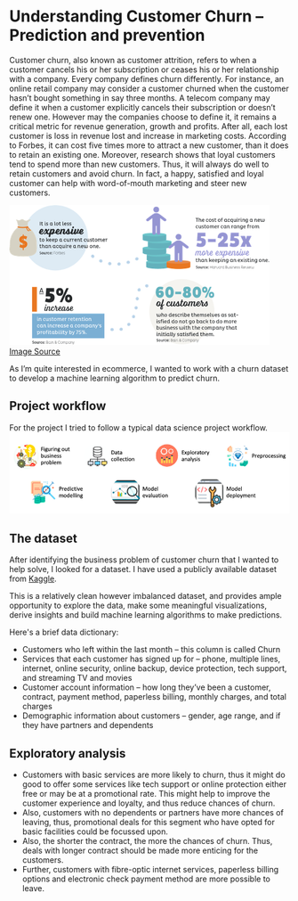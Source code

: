 # **Understanding Customer Churn – Prediction and prevention**
Customer churn, also known as customer attrition, refers to when a customer cancels his or her subscription or ceases his or her relationship with a company. 
Every company defines churn differently. For instance, an online retail company may consider a customer churned when the customer hasn’t bought something in say three months. A telecom company may define it when a customer explicitly cancels their subscription or doesn’t renew one. However may the companies choose to define it, it remains a critical metric for revenue generation, growth and profits. After all, each lost customer is loss in revenue lost and increase in marketing costs. According to Forbes, it can cost five times more to attract a new customer, than it does to retain an existing one. 
Moreover, research shows that loyal customers tend to spend more than new customers. Thus, it will always do well to retain customers and avoid churn. In fact, a happy, satisfied and loyal customer can help with word-of-mouth marketing and steer new customers.

 
![](Images/Statistics.png)
[Image Source](https://www.ocreativedesign.com/customer-retention-using-marketing-automation/)

As I’m quite interested in ecommerce, I wanted to work with a churn dataset to develop a machine learning algorithm to predict churn.

## **Project workflow**
For the project I tried to follow a typical data science project workflow. 
![](Images/ProjectWorkFlow.png)
 

## **The dataset**
After identifying the business problem of customer churn that I wanted to help solve, I looked for a dataset. I have used a publicly available dataset from [Kaggle](https://www.kaggle.com/blastchar/telco-customer-churn).

This is a relatively clean however imbalanced dataset, and provides ample opportunity to explore the data, make some meaningful visualizations, derive insights and build machine learning algorithms to make predictions.

Here's a brief data dictionary:
* Customers who left within the last month – this column is called Churn
* Services that each customer has signed up for – phone, multiple lines, internet, online security, online backup, device protection, tech support, and streaming TV and movies
* Customer account information – how long they’ve been a customer, contract, payment method, paperless billing, monthly charges, and total charges
* Demographic information about customers – gender, age range, and if they have partners and dependents

## **Exploratory analysis**
* Customers with basic services are more likely to churn, thus it might do good to offer some services like tech support or online protection either free or may be at a promotional rate. This might help to improve the customer experience and loyalty, and thus reduce chances of churn.
* Also, customers with no dependents or partners have more chances of leaving, thus, promotional deals for this segment who have opted for basic facilities could be focussed upon.
* Also, the shorter the contract, the more the chances of churn. Thus, deals with longer contract should be made more enticing for the customers.
* Further, customers with fibre-optic internet services, paperless billing options and electronic check payment method are more possible to leave.





